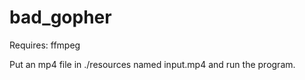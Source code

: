 # bad_gopher

Requires: ffmpeg

Put an mp4 file in ./resources named input.mp4 and run the program.
